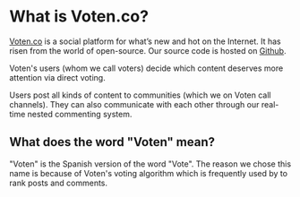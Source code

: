 # What is Voten.co?

[Voten.co](https://voten.co/) is a social platform for what’s new and hot on the Internet. It has risen from the world of open-source. Our source code is hosted on [Github](https://github.com/voten-co/voten). 

Voten's users \(whom we call voters\) decide which content deserves more attention via direct voting.

Users post all kinds of content to communities \(which we on Voten call channels\). They can also communicate with each other through our real-time nested commenting system.

## What does the word "Voten" mean?

"Voten" is the Spanish version of the word "Vote". The reason we chose this name is because of Voten's voting algorithm which is frequently used by to rank posts and comments.

